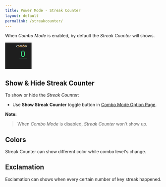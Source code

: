 ```yaml
---
title: Power Mode - Streak Counter
layout: default
permalink: /streakcounter/
---
```


When *Combo Mode* is enabled, by default the *Streak Counter* will shows.

![Streak Counter](StreakCounter.gif)

## **Show** & **Hide** Streak Counter
To show or hide the *Streak Counter*:
* Use **Show Streak Counter** toggle button in [Combo Mode Option Page](../options/combomode/).

**Note:**

> When *Combo Mode* is disabled, *Streak Counter* won't show up.

## Colors
Streak Counter can show different color while combo level's change.

## Exclamation
Exclamation can shows when every certain number of key streak happened.
